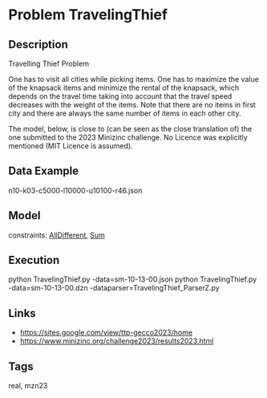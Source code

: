 # Problem TravelingThief
## Description
Travelling Thief Problem

One has to visit all cities while picking items.
One has to maximize the value of the knapsack items and minimize the rental of the knapsack,
which depends on the travel time taking into account that the travel speed decreases with the weight of the items.
Note that there are no items in first city and there are always the same number of items in each other city.

The model, below, is close to (can be seen as the close translation of) the one submitted to the 2023 Minizinc challenge.
No Licence was explicitly mentioned (MIT Licence is assumed).

## Data Example
  n10-k03-c5000-l10000-u10100-r46.json

## Model
  constraints: [AllDifferent](http://pycsp.org/documentation/constraints/AllDifferent), [Sum](http://pycsp.org/documentation/constraints/Sum)

## Execution
  python TravelingThief.py -data=sm-10-13-00.json
  python TravelingThief.py -data=sm-10-13-00.dzn -dataparser=TravelingThief_ParserZ.py

## Links
  - https://sites.google.com/view/ttp-gecco2023/home
  - https://www.minizinc.org/challenge2023/results2023.html

## Tags
  real, mzn23
